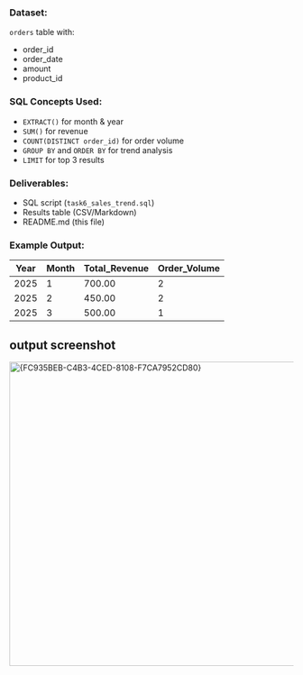 ### Dataset:
`orders` table with:
- order_id
- order_date
- amount
- product_id

### SQL Concepts Used:
- `EXTRACT()` for month & year
- `SUM()` for revenue
- `COUNT(DISTINCT order_id)` for order volume
- `GROUP BY` and `ORDER BY` for trend analysis
- `LIMIT` for top 3 results

### Deliverables:
- SQL script (`task6_sales_trend.sql`)
- Results table (CSV/Markdown)
- README.md (this file)

### Example Output:
| Year | Month | Total_Revenue | Order_Volume |
|------|-------|---------------|--------------|
| 2025 | 1     | 700.00        | 2            |
| 2025 | 2     | 450.00        | 2            |
| 2025 | 3     | 500.00        | 1            |


  ## output screenshot
  <img width="960" height="540" alt="{FC935BEB-C4B3-4CED-8108-F7CA7952CD80}" src="https://github.com/user-attachments/assets/3751c5fc-b581-4b33-b016-225eb5e672f3" />

